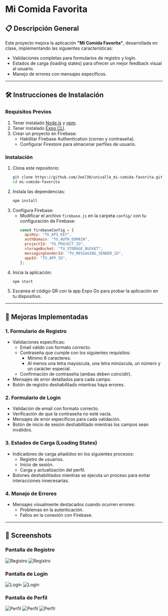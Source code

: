 # Mi Comida Favorita


## 📋 Descripción General

Este proyecto mejora la aplicación **"Mi Comida Favorita"**, desarrollada en clase, implementando las siguientes características:

- Validaciones completas para formularios de registro y login.
- Estados de carga (loading states) para ofrecer un mejor feedback visual al usuario.
- Manejo de errores con mensajes específicos.

---

## 🛠️ Instrucciones de Instalación

### Requisitos Previos
1. Tener instalado [Node.js](https://nodejs.org/) y [npm](https://www.npmjs.com/).
2. Tener instalado [Expo CLI](https://docs.expo.dev/get-started/installation/).
3. Crear un proyecto en Firebase:
   - Habilitar Firebase Authentication (correo y contraseña).
   - Configurar Firestore para almacenar perfiles de usuario.

### Instalación
1. Clona este repositorio:
   ```bash
   git clone https://github.com/Joel30/univalle_mi-comida-favorita.git
   cd mi-comida-favorita
   ```
2. Instala las dependencias:
   ```bash
   npm install
   ```
3. Configura Firebase:
   - Modificar el archivo `firebase.js` en la carpeta `config/` con tu configuración de Firebase:
     ```javascript
     const firebaseConfig = {
       apiKey: "TU_API_KEY",
       authDomain: "TU_AUTH_DOMAIN",
       projectId: "TU_PROJECT_ID",
       storageBucket: "TU_STORAGE_BUCKET",
       messagingSenderId: "TU_MESSAGING_SENDER_ID",
       appId: "TU_APP_ID",
     };
     ```
4. Inicia la aplicación:
   ```bash
   npm start
   ```
5. Escanea el código QR con la app Expo Go para probar la aplicación en tu dispositivo.

---

## 🚀 Mejoras Implementadas

### 1. Formulario de Registro
- Validaciones específicas:
  - Email válido con formato correcto.
  - Contraseña que cumple con los siguientes requisitos:
    - Mínimo 8 caracteres.
    - Al menos una letra mayúscula, una letra minúscula, un número y un carácter especial.
  - Confirmación de contraseña (ambas deben coincidir).
- Mensajes de error detallados para cada campo.
- Botón de registro deshabilitado mientras haya errores.

### 2. Formulario de Login
- Validación de email con formato correcto.
- Verificación de que la contraseña no esté vacía.
- Mensajes de error específicos para cada validación.
- Botón de inicio de sesión deshabilitado mientras los campos sean inválidos.

### 3. Estados de Carga (Loading States)
- Indicadores de carga añadidos en los siguientes procesos:
  - Registro de usuarios.
  - Inicio de sesión.
  - Carga y actualización del perfil.
- Botones deshabilitados mientras se ejecuta un proceso para evitar interacciones innecesarias.

### 4. Manejo de Errores
- Mensajes visualmente destacados cuando ocurren errores:
  - Problemas en la autenticación.
  - Fallos en la conexión con Firebase.

---

## 📸 Screenshots

### Pantalla de Registro
![Registro](screenshots/register_1.png)
![Registro](screenshots/register_2.png)

### Pantalla de Login
![Login](screenshots/login_1.png)
![Login](screenshots/login_2.png)

### Pantalla de Perfil
![Perfil](screenshots/profile_1.png)
![Perfil](screenshots/profile_2.png)
![Perfil](screenshots/profile_3.png)
